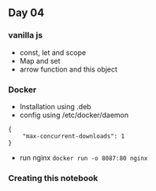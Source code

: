 ## Day 04


### vanilla js
* const, let and scope
* Map and set 
* arrow function and this object



### Docker
* Installation using .deb
* config using /etc/docker/daemon 
```
{
    "max-concurrent-downloads": 1
}
```
* run nginx `docker run -o 8087:80 nginx`

### Creating this notebook
